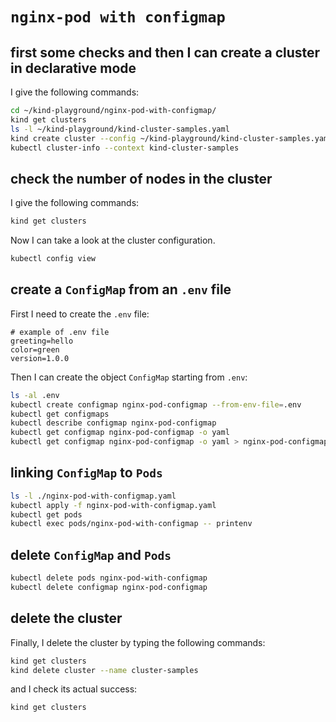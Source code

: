 # `nginx-pod with configmap`

## first some checks and then I can create a cluster in declarative mode

I give the following commands:

```bash
cd ~/kind-playground/nginx-pod-with-configmap/
kind get clusters
ls -l ~/kind-playground/kind-cluster-samples.yaml
kind create cluster --config ~/kind-playground/kind-cluster-samples.yaml
kubectl cluster-info --context kind-cluster-samples
```

## check the number of nodes in the cluster

I give the following commands:

```bash
kind get clusters
```

Now I can take a look at the cluster configuration.

```bash
kubectl config view
```

## create a `ConfigMap` from an `.env` file

First I need to create the `.env` file:

```text
# example of .env file
greeting=hello
color=green
version=1.0.0
```

Then I can create the object `ConfigMap` starting from `.env`:

```bash
ls -al .env
kubectl create configmap nginx-pod-configmap --from-env-file=.env
kubectl get configmaps
kubectl describe configmap nginx-pod-configmap
kubectl get configmap nginx-pod-configmap -o yaml
kubectl get configmap nginx-pod-configmap -o yaml > nginx-pod-configmap-dump.yaml
```

## linking `ConfigMap` to `Pods`

```bash
ls -l ./nginx-pod-with-configmap.yaml
kubectl apply -f nginx-pod-with-configmap.yaml
kubectl get pods
kubectl exec pods/nginx-pod-with-configmap -- printenv
```

## delete `ConfigMap` and `Pods`

```bash
kubectl delete pods nginx-pod-with-configmap
kubectl delete configmap nginx-pod-configmap
```

## delete the cluster

Finally, I delete the cluster by typing the following commands:

```bash
kind get clusters
kind delete cluster --name cluster-samples
```

and I check its actual success:

```bash
kind get clusters
```
